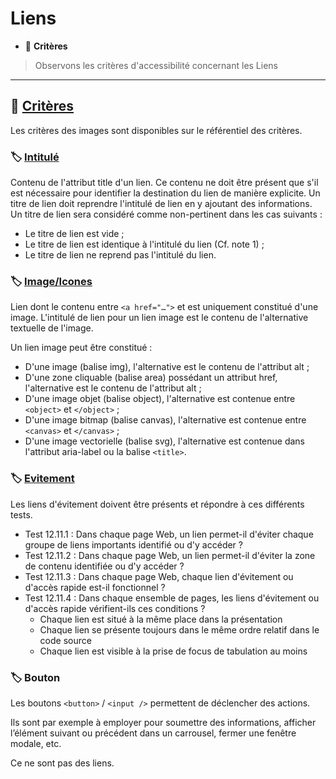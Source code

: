 # Liens

*  🔖 **Critères**

> Observons les critères d'accessibilité concernant les Liens

___

## 📑 [Critères](https://www.numerique.gouv.fr/publications/rgaa-accessibilite/methode/criteres/#topic)

Les critères des images sont disponibles sur le référentiel des critères.

### 🏷️ **[Intitulé](https://references.modernisation.gouv.fr/rgaa-accessibilite/glossaire.html#titre-de-lien)**

Contenu de l'attribut title d'un lien. Ce contenu ne doit être présent que s'il est nécessaire pour identifier la destination du lien de manière explicite. Un titre de lien doit reprendre l'intitulé de lien en y ajoutant des informations. Un titre de lien sera considéré comme non-pertinent dans les cas suivants :

* Le titre de lien est vide ;
* Le titre de lien est identique à l'intitulé du lien (Cf. note 1) ;
* Le titre de lien ne reprend pas l'intitulé du lien.

### 🏷️ **[Image/Icones](https://references.modernisation.gouv.fr/rgaa-accessibilite/glossaire.html#lien-image)**

Lien dont le contenu entre `<a href="…">` et </a> est uniquement constitué d'une image. L'intitulé de lien pour un lien image est le contenu de l'alternative textuelle de l'image.

Un lien image peut être constitué :

* D'une image (balise img), l'alternative est le contenu de l'attribut alt ;
* D'une zone cliquable (balise area) possédant un attribut href, l'alternative est le contenu de l'attribut alt ;
* D'une image objet (balise object), l'alternative est contenue entre `<object>` et `</object>` ;
* D'une image bitmap (balise canvas), l'alternative est contenue entre `<canvas>` et `</canvas>` ;
* D'une image vectorielle (balise svg), l'alternative est contenue dans l'attribut aria-label ou la balise `<title>`.

### 🏷️ **[Evitement](https://references.modernisation.gouv.fr/critere-1211-dans-chaque-page-web-des-liens-devitement-ou-dacces-rapide-aux-groupes-de-liens-0)**

Les liens d'évitement doivent être présents et répondre à ces différents tests.

* Test 12.11.1 : Dans chaque page Web, un lien permet-il d'éviter chaque groupe de liens importants identifié ou d'y accéder ?
* Test 12.11.2 : Dans chaque page Web, un lien permet-il d'éviter la zone de contenu identifiée ou d'y accéder ?
* Test 12.11.3 : Dans chaque page Web, chaque lien d'évitement ou d'accès rapide est-il fonctionnel ?
* Test 12.11.4 : Dans chaque ensemble de pages, les liens d'évitement ou d'accès rapide vérifient-ils ces conditions ?
    * Chaque lien est situé à la même place dans la présentation
    * Chaque lien se présente toujours dans le même ordre relatif dans le code source
    * Chaque lien est visible à la prise de focus de tabulation au moins

### 🏷️ **Bouton**

Les boutons `<button>` / `<input />` permettent de déclencher des actions.

Ils sont par exemple à employer pour soumettre des informations, afficher l’élément suivant ou précédent dans un carrousel, fermer une fenêtre modale, etc.

Ce ne sont pas des liens.